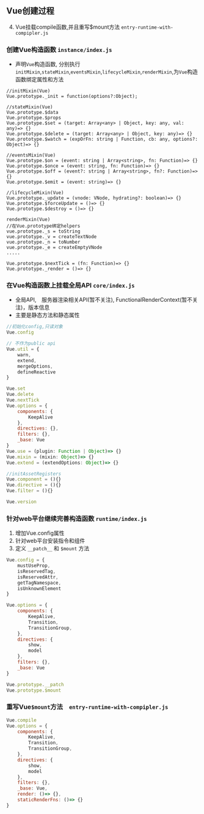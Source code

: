 ## Vue创建过程

4. Vue挂载compile函数,并且重写$mount方法 `entry-runtime-with-compipler.js`

###  创建Vue构造函数 `instance/index.js`
* 声明`Vue`构造函数, 分别执行 `initMixin`,`stateMixin`,`eventsMixin`,`lifecycleMixin`,`renderMixin`,为`Vue`构造函数绑定属性和方法
```
//initMixin(Vue)
Vue.prototype._init = function(options?:Object);

//stateMixin(Vue)
Vue.prototype.$data
Vue.prototype.$props
Vue.prototype.$set = (target: Array<any> | Object, key: any, val: any)=> {}
Vue.prototype.$delete = (target: Array<any> | Object, key: any)=> {}
Vue.prototype.$watch = (expOrFn: string | Function, cb: any, options?: Object)=> {}

//eventsMixin(Vue)
Vue.prototype.$on = (event: string | Array<string>, fn: Function)=> {}
Vue.prototype.$once = (event: string, fn: Function)=> {}
Vue.prototype.$off = (event?: string | Array<string>, fn?: Function)=> {}
Vue.prototype.$emit = (event: string)=> {}

//lifecycleMixin(Vue)
Vue.prototype._update = (vnode: VNode, hydrating?: boolean)=> {}
Vue.prototype.$forceUpdate = ()=> {}
Vue.prototype.$destroy = ()=> {}

renderMixin(Vue)
//在Vue.prototype绑定helpers
vue.prototype._s = toString
vue.prototype._v = createTextNode
vue.prototype._n = toNumber
vue.prototype._e = createEmptyVNode
.....

Vue.prototype.$nextTick = (fn: Function)=> {}
Vue.prototype._render = ()=> {}
```

### 在Vue构造函数上挂载全局API  `core/index.js`
* 全局API,　服务器渲染相关API(暂不关注), FunctionalRenderContext(暂不关注)，版本信息
* 主要是静态方法和静态属性
``` javascript
//初始化config,只读对象
Vue.config

// 不作为public api
Vue.util = {
    warn,
    extend,
    mergeOptions,
    defineReactive
}

Vue.set
Vue.delete
Vue.nextTick
Vue.options = {
    components: {
        KeepAlive
    },
    directives: {},
    filters: {},
    _base: Vue
}
Vue.use = (plugin: Function | Object)=> {}
Vue.mixin = (mixin: Object)=> {}
Vue.extend = (extendOptions: Object)=> {}

//initAssetRegisters
Vue.component = (){}
Vue.directive = (){}
Vue.filter = (){}

Vue.version
```

### 针对web平台继续完善构造函数 `runtime/index.js` 
1. 增加Vue.config属性
2. 针对web平台安装指令和组件
3. 定义 `__patch__` 和 `$mount` 方法
``` javascript
Vue.config = {
    mustUseProp,
    isReservedTag,
    isReservedAttr,
    getTagNamespace,
    isUnknownElement
}

Vue.options = {
    components: {
        KeepAlive,
        Transition,
        TransitionGroup,
    },
    directives: {
        show,
        model
    },
    filters: {},
    _base: Vue
}

Vue.prototype.__patch
Vue.prototype.$mount
```


### 重写Vue`$mount`方法　`entry-runtime-with-compipler.js`
``` javascript
Vue.compile
Vue.options = {
    components: {
        KeepAlive,
        Transition,
        TransitionGroup,
    },
    directives: {
        show,
        model
    },
    filters: {},
    _base: Vue,
    render: ()=> {},
    staticRenderFns: ()=> {}
}
```







